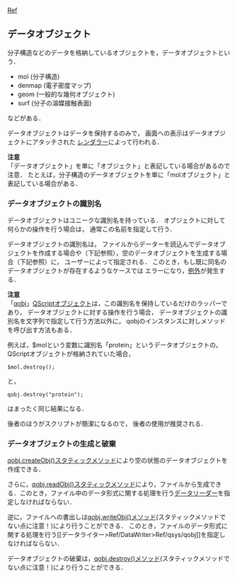 [Ref](../../Ref)

## データオブジェクト
分子構造などのデータを格納しているオブジェクトを，データオブジェクトという．

*  mol (分子構造)
*  denmap (電子密度マップ)
*  geom (一般的な幾何オブジェクト)
*  surf (分子の溶媒接触表面)

などがある．

データオブジェクトはデータを保持するのみで，
画面への表示はデータオブジェクトにアタッチされた
[レンダラー](../../Ref/Renderer)によって行われる．

**注意**<br />
「データオブジェクト」を単に「オブジェクト」と表記している場合があるので注意．
たとえば，分子構造のデータオブジェクトを単に「molオブジェクト」と表記している場合がある．

### データオブジェクトの識別名
データオブジェクトはユニークな識別名を持っている．
オブジェクトに対して何らかの操作を行う場合は，
通常この名前を指定して行う．

データオブジェクトの識別名は，
ファイルからデーターを読込んでデータオブジェクトを作成する場合や（下記参照），空のデータオブジェクトを生成する場合（下記参照）に，
ユーザーによって指定される．
このとき，もし既に同名のデータオブジェクトが存在するようなケースでは
エラーになり，[例外](../../Ref/Exception)が発生する．

**注意**<br />
「[qobj](../../Ref/qsys/qobj)」[QScriptオブジェクト](../../Ref/QScriptObject)は，この識別名を保持しているだけのラッパーであり，
データオブジェクトに対する操作を行う場合，
データオブジェクトの識別名を文字列で指定して行う方法以外に，
qobjのインスタンスに対しメソッドを呼び出す方法もある．

例えば，$molという変数に識別名「protein」というデータオブジェクトの，QScriptオブジェクトが格納されていた場合，
```
$mol.destroy();
```
と，
```
qobj.destroy("protein");
```
はまったく同じ結果になる．

後者のほうがスクリプトが簡潔になるので，
後者の使用が推奨される．

### データオブジェクトの生成と破棄

[qobj.createObj()スタティックメソッド](../../Ref/qsys/qobj)により空の状態のデータオブジェクトを作成できる．

さらに，[qobj.readObj()スタティックメソッド](../../Ref/qsys/qobj)により，ファイルから生成できる．このとき，ファイル中のデータ形式に関する処理を行う[データリーダー](../../Ref/DataReader)を指定しなければならない．

逆に，ファイルへの書出しは[qobj.writeObj()メソッド](../../Ref/qsys/qobj)(スタティックメソッドでない点に注意！)により行うことができる．
このとき，ファイルのデータ形式に関する処理を行う[[データライター>Ref/DataWriter>Ref/qsys/qobj]]を指定しなければならない．

データオブジェクトの破棄は，[qobj.destroy()メソッド](../../Ref/qsys/qobj)(スタティックメソッドでない点に注意！)により行うことができる．